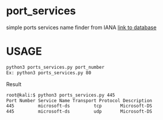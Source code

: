 # port_services
simple ports services name finder from IANA
[link to database](https://www.iana.org/assignments/service-names-port-numbers/service-names-port-numbers.csv)

# USAGE
```bash
python3 ports_services.py port_number
Ex: python3 ports_services.py 80
```
Result
```bash
root@kali:$ python3 ports_services.py 445
Port Number Service Name Transport Protocol Description
445         microsoft-ds         tcp       Microsoft-DS
445         microsoft-ds         udp       Microsoft-DS
```
